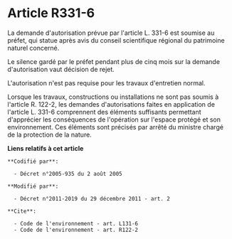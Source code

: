 # Article R331-6

La demande d'autorisation prévue par l'article L. 331-6 est soumise au préfet, qui statue après avis du conseil scientifique
régional du patrimoine naturel concerné. 

Le silence gardé par le préfet pendant plus de cinq mois sur la demande d'autorisation vaut décision de rejet. 

L'autorisation n'est pas requise pour les travaux d'entretien normal. 

Lorsque les travaux, constructions ou installations ne sont pas soumis à l'article R. 122-2, les demandes d'autorisations
faites en application de l'article L. 331-6 comprennent des éléments suffisants permettant d'apprécier les conséquences de
l'opération sur l'espace protégé et son environnement. Ces éléments sont précisés par arrêté du ministre chargé de la
protection de la nature.

**Liens relatifs à cet article**

	**Codifié par**:

	  - Décret n°2005-935 du 2 août 2005

	**Modifié par**:

	  - Décret n°2011-2019 du 29 décembre 2011 - art. 2

	**Cite**:

	  - Code de l'environnement - art. L131-6
	  - Code de l'environnement - art. R122-2
